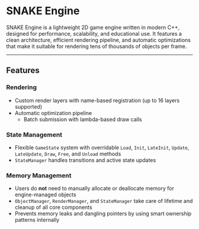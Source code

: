# SNAKE Engine

SNAKE Engine is a lightweight 2D game engine written in modern C++, designed for performance, scalability, and educational use. It features a clean architecture, efficient rendering pipeline, and automatic optimizations that make it suitable for rendering tens of thousands of objects per frame.

---

## Features

### Rendering
- Custom render layers with name-based registration (up to 16 layers supported)
- Automatic optimization pipeline
  - Batch submission with lambda-based draw calls

### State Management
- Flexible `GameState` system with overridable `Load`, `Init`, `LateInit`, `Update`, `LateUpdate`, `Draw`, `Free`, and `Unload` methods
- `StateManager` handles transitions and active state updates

### Memory Management
- Users do **not** need to manually allocate or deallocate memory for engine-managed objects
- `ObjectManager`, `RenderManager`, and `StateManager` take care of lifetime and cleanup of all core components
- Prevents memory leaks and dangling pointers by using smart ownership patterns internally
